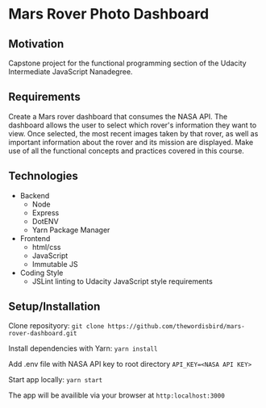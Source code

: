 # Mars Rover Photo Dashboard

## Motivation
Capstone project for the functional programming section of the Udacity Intermediate JavaScript Nanadegree. 

## Requirements
Create a Mars rover dashboard that consumes the NASA API. The dashboard allows the user to select which rover's information they want to view. Once selected, the most recent images taken by that rover, as well as important information about the rover and its mission are displayed. Make use of all the functional concepts and practices covered in this course. 

## Technologies
* Backend
    * Node
    * Express
    * DotENV
    * Yarn Package Manager
* Frontend
    * html/css
    * JavaScript
    * Immutable JS
* Coding Style
    * JSLint linting to Udacity JavaScript style requirements

## Setup/Installation
Clone reposityory:
    ```git clone https://github.com/thewordisbird/mars-rover-dashboard.git```

Install dependencies with Yarn:
    ```yarn install```

Add .env file with NASA API key to root directory
    ```API_KEY=<NASA API KEY>```

Start app locally:
    ```yarn start```

The app will be availible via your browser at ```http:localhost:3000```





